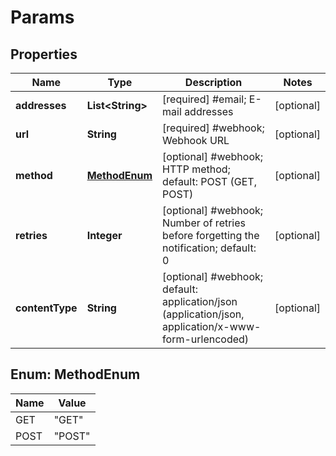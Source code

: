
# Params

## Properties
Name | Type | Description | Notes
------------ | ------------- | ------------- | -------------
**addresses** | **List&lt;String&gt;** | [required] #email;  E-mail addresses  |  [optional]
**url** | **String** | [required] #webhook;  Webhook URL  |  [optional]
**method** | [**MethodEnum**](#MethodEnum) | [optional] #webhook;  HTTP method; default: POST (GET, POST)  |  [optional]
**retries** | **Integer** | [optional] #webhook;  Number of retries before forgetting the notification; default: 0  |  [optional]
**contentType** | **String** | [optional] #webhook; default: application/json (application/json, application/x-www-form-urlencoded)  |  [optional]


<a name="MethodEnum"></a>
## Enum: MethodEnum
Name | Value
---- | -----
GET | &quot;GET&quot;
POST | &quot;POST&quot;



